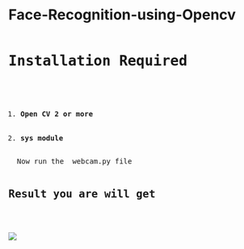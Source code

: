 # Face-Recognition-using-Opencv
<pre><h1>Installation Required</h1>
<ol type="square">
  <li><b>Open CV 2 or more</b></li>
  <li><b>sys module</b></li></ol>
  Now run the  webcam.py</b> file
  <h2>Result you are will get</h2>
  <br></pre>
  <img src="Screenshot(245).png"/>
  
    
